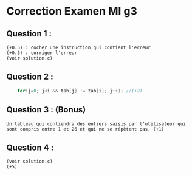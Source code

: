 # Correction Examen MI g3
## Question 1 : 

	(+0.5) : cocher une instruction qui contient l'erreur
	(+0.5) : corriger l'erreur
    (voir solution.c)

## Question 2 :
```c
    for(j=0; j<i && tab[j] != tab[i]; j++); //(+2)
```

## Question 3 : (Bonus)
    Un tableau qui contiendra des entiers saisis par l'utilisateur qui sont compris entre 1 et 26 et qui ne se répètent pas. (+1)

## Question 4 :

    (voir solution.c)
    (+5)



